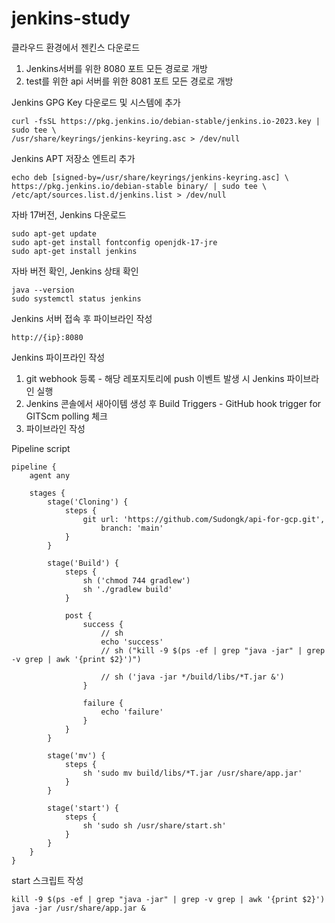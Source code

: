 ﻿# jenkins-study

클라우드 환경에서 젠킨스 다운로드
1. Jenkins서버를 위한 8080 포트 모든 경로로 개방
2. test를 위한 api 서버를 위한 8081 포트 모든 경로로 개방

Jenkins GPG Key 다운로드 및 시스템에 추가

    curl -fsSL https://pkg.jenkins.io/debian-stable/jenkins.io-2023.key | sudo tee \
    /usr/share/keyrings/jenkins-keyring.asc > /dev/null

Jenkins APT 저장소 엔트리 추가

    echo deb [signed-by=/usr/share/keyrings/jenkins-keyring.asc] \
    https://pkg.jenkins.io/debian-stable binary/ | sudo tee \
    /etc/apt/sources.list.d/jenkins.list > /dev/null

자바 17버전, Jenkins 다운로드

    sudo apt-get update
    sudo apt-get install fontconfig openjdk-17-jre
    sudo apt-get install jenkins

자바 버전 확인, Jenkins 상태 확인

    java --version
    sudo systemctl status jenkins

Jenkins 서버 접속 후 파이브라인 작성

    http://{ip}:8080

Jenkins 파이프라인 작성
1. git webhook 등록 - 해당 레포지토리에 push 이벤트 발생 시 Jenkins 파이브라인 실행
2. Jenkins 콘솔에서 새아이템 생성 후 Build Triggers - GitHub hook trigger for GITScm polling 체크
3. 파이브라인 작성

Pipeline script

    pipeline {
        agent any
    
        stages {
            stage('Cloning') {
                steps {
                    git url: 'https://github.com/Sudongk/api-for-gcp.git',
                        branch: 'main'
                }
            }
            
            stage('Build') {
                steps {
                    sh ('chmod 744 gradlew')
                    sh './gradlew build'
                }
    
                post {
                    success {
                        // sh
                        echo 'success'
                        // sh ("kill -9 $(ps -ef | grep "java -jar" | grep -v grep | awk '{print $2}')")
                        
                        // sh ('java -jar */build/libs/*T.jar &')
                    }
                    
                    failure {
                        echo 'failure'
                    }
                }
            }
            
            stage('mv') {
                steps {
                    sh 'sudo mv build/libs/*T.jar /usr/share/app.jar'   
                }
            }
            
            stage('start') {
                steps {
                    sh 'sudo sh /usr/share/start.sh'
                }
            }
        }
    }

start 스크립트 작성

    kill -9 $(ps -ef | grep "java -jar" | grep -v grep | awk '{print $2}')
    java -jar /usr/share/app.jar &


